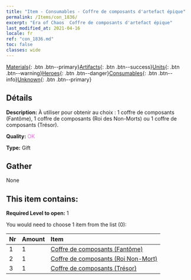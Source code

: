 ```yaml
---
title: "Item - Consumables - Coffre de composants d'artefact épique"
permalink: /Items/con_1836/
excerpt: "Era of Chaos  Coffre de composants d'artefact épique"
last_modified_at: 2021-04-16
locale: fr
ref: "con_1836.md"
toc: false
classes: wide
---
```

 [Materials](/fr/Items/){: .btn .btn--primary}[Artifacts](/fr/Items/Artifacts/){: .btn .btn--success}[Units](/fr/Items/Units/){: .btn .btn--warning}[Heroes](/fr/Items/Heroes/){: .btn .btn--danger}[Consumables](/fr/Items/Consumables/){: .btn .btn--info}[Unknown](/fr/Items/Unknown/){: .btn .btn--primary}

## Détails
 **Description:** À utiliser pour obtenir au choix : 1 coffre de composants (Fantôme), 1 coffre de composants (Roi des Non-Morts) ou 1 coffre de composants (Trésor).

 **Quality:** <span style="color: #DA70D6">OK</span>

 **Type:** Gift

## Gather

  None

## This item contains:

 **Required Level to open:** 1

 You would need to choose 1 item from the list (0):

  | Nr | Amount |     Item    |
  |:---|:-------|:------------|
  | 1 | 1 | [Coffre de composants (Fantôme)](/fr/Items/con_1339/) |  | 
  | 2 | 1 | [Coffre de composants (Roi Non-Mort)](/fr/Items/con_1340/) |  | 
  | 3 | 1 | [Coffre de composants (Trésor)](/fr/Items/con_1383/) |  | 
